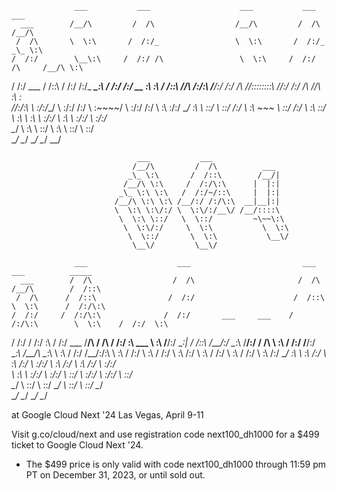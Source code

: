 

                  ___           ___                    ___           ___           ___     
      ___        /__/\         /  /\                  /__/\         /  /\         /__/\    
     /  /\       \  \:\       /  /:/_                 \  \:\       /  /:/_       _\_ \:\   
    /  /:/        \__\:\     /  /:/ /\                 \  \:\     /  /:/ /\     /__/\ \:\  
   /  /:/     ___ /  /::\   /  /:/ /:/_            _____\__\:\   /  /:/ /:/_   _\_ \:\ \:\ 
  /  /::\    /__/\  /:/\:\ /__/:/ /:/ /\          /__/::::::::\ /__/:/ /:/ /\ /__/\ \:\ \:\
 /__/:/\:\   \  \:\/:/__\/ \  \:\/:/ /:/          \  \:\~~\~~\/ \  \:\/:/ /:/ \  \:\ \:\/:/
 \__\/  \:\   \  \::/       \  \::/ /:/            \  \:\  ~~~   \  \::/ /:/   \  \:\ \::/ 
      \  \:\   \  \:\        \  \:\/:/              \  \:\        \  \:\/:/     \  \:\/:/  
       \__\/    \  \:\        \  \::/                \  \:\        \  \::/       \  \::/   
                 \__\/         \__\/                  \__\/         \__\/         \__\/    

                                ___           ___                 
                               /__/\         /  /\          ___   
                              _\_ \:\       /  /::\        /__/|  
                             /__/\ \:\     /  /:/\:\      |  |:|  
                            _\_ \:\ \:\   /  /:/~/::\     |  |:|  
                           /__/\ \:\ \:\ /__/:/ /:/\:\  __|__|:|  
                           \  \:\ \:\/:/ \  \:\/:/__\/ /__/::::\  
                            \  \:\ \::/   \  \::/         ~\~~\:\ 
                             \  \:\/:/     \  \:\           \  \:\
                              \  \::/       \  \:\           \__\/
                               \__\/         \__\/                

                  ___                    ___                         ___           ___          _____    
      ___        /  /\                  /  /\                       /  /\         /__/\        /  /::\   
     /  /\      /  /::\                /  /:/                      /  /::\        \  \:\      /  /:/\:\  
    /  /:/     /  /:/\:\              /  /:/       ___     ___    /  /:/\:\        \  \:\    /  /:/  \:\ 
   /  /:/     /  /:/  \:\            /  /:/  ___  /__/\   /  /\  /  /:/  \:\   ___  \  \:\  /__/:/ \__\:|
  /  /::\    /__/:/ \__\:\          /__/:/  /  /\ \  \:\ /  /:/ /__/:/ \__\:\ /__/\  \__\:\ \  \:\ /  /:/
 /__/:/\:\   \  \:\ /  /:/          \  \:\ /  /:/  \  \:\  /:/  \  \:\ /  /:/ \  \:\ /  /:/  \  \:\  /:/ 
 \__\/  \:\   \  \:\  /:/            \  \:\  /:/    \  \:\/:/    \  \:\  /:/   \  \:\  /:/    \  \:\/:/  
      \  \:\   \  \:\/:/              \  \:\/:/      \  \::/      \  \:\/:/     \  \:\/:/      \  \::/   
       \__\/    \  \::/                \  \::/        \__\/        \  \::/       \  \::/        \__\/    
                 \__\/                  \__\/                       \__\/         \__\/                  



   at Google Cloud Next '24
   Las Vegas, April 9-11

   Visit g.co/cloud/next and use registration code next100_dh1000 for a $499 ticket
   to Google Cloud Next '24.

   * The $499 price is only valid with code next100_dh1000 through 11:59 pm PT on
   December 31, 2023, or until sold out.


